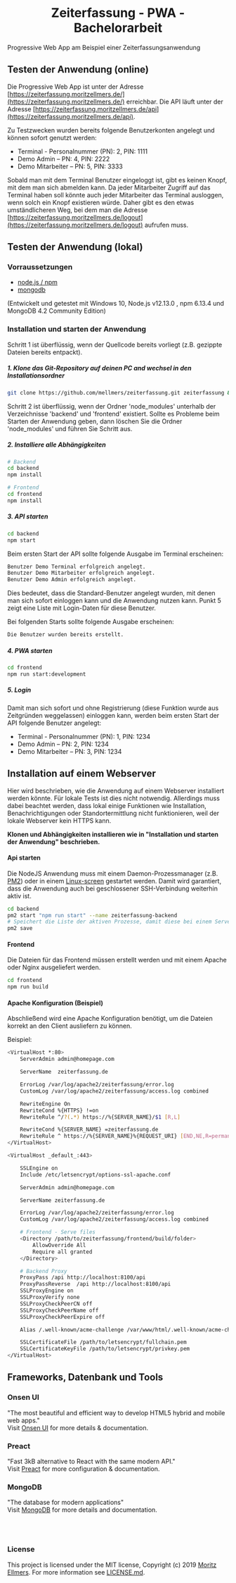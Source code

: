<h1 style="text-align:center">Zeiterfassung - PWA - Bachelorarbeit</h1>

Progressive Web App am Beispiel einer Zeiterfassungsanwendung

## Testen der Anwendung (online)

Die Progressive Web App ist unter der Adresse [https://zeiterfassung.moritzellmers.de/](https://zeiterfassung.moritzellmers.de/) erreichbar.
Die API läuft unter der Adresse [https://zeiterfassung.moritzellmers.de/api](https://zeiterfassung.moritzellmers.de/api).

Zu Testzwecken wurden bereits folgende Benutzerkonten angelegt und können sofort genutzt werden:
* Terminal - Personalnummer (PN): 2, PIN: 1111
* Demo Admin – PN: 4, PIN: 2222
* Demo Mitarbeiter – PN: 5, PIN: 3333

Sobald man mit dem Terminal Benutzer eingeloggt ist, gibt es keinen Knopf, mit dem man sich abmelden kann. Da jeder Mitarbeiter Zugriff auf das Terminal haben soll
könnte auch jeder Mitarbeiter das Terminal ausloggen, wenn solch ein Knopf existieren würde. Daher gibt es den etwas umständlicheren Weg, bei dem man die Adresse 
[https://zeiterfassung.moritzellmers.de/logout](https://zeiterfassung.moritzellmers.de/logout) aufrufen muss.

## Testen der Anwendung (lokal)

### Vorraussetzungen
* [node.js / npm](https://nodejs.org/en/)
* [mongodb](https://www.mongodb.com/)

(Entwickelt und getestet mit Windows 10, Node.js v12.13.0 , npm 6.13.4 und MongoDB 4.2 Community Edition)

### Installation und starten der Anwendung
Schritt 1 ist überflüssig, wenn der Quellcode bereits vorliegt (z.B. gezippte Dateien bereits entpackt).

##### 1. Klone das Git-Repository auf deinen PC and wechsel in den Installationsordner
```bash
git clone https://github.com/mellmers/zeiterfassung.git zeiterfassung && cd zeiterfassung
```
  
Schritt 2 ist überflüssig, wenn der Ordner 'node_modules' unterhalb der Verzeichnisse 'backend' und 'frontend' existiert.
Sollte es Probleme beim Starten der Anwendung geben, dann löschen Sie die Ordner 'node_modules' und führen Sie Schritt aus.

##### 2. Installiere alle Abhängigkeiten
```bash
# Backend
cd backend
npm install

# Frontend
cd frontend
npm install
```

##### 3. API starten
```bash
cd backend
npm start
```

Beim ersten Start der API sollte folgende Ausgabe im Terminal erscheinen:
```bash
Benutzer Demo Terminal erfolgreich angelegt.
Benutzer Demo Mitarbeiter erfolgreich angelegt.
Benutzer Demo Admin erfolgreich angelegt.
```

Dies bedeutet, dass die Standard-Benutzer angelegt wurden, mit denen man sich sofort einloggen kann und die Anwendung nutzen kann.
Punkt 5 zeigt eine Liste mit Login-Daten für diese Benutzer.

Bei folgenden Starts sollte folgende Ausgabe erscheinen:
```bash
Die Benutzer wurden bereits erstellt.
```

##### 4. PWA starten
```bash
cd frontend
npm run start:development
```

##### 5. Login
Damit man sich sofort und ohne Registrierung (diese Funktion wurde aus Zeitgründen weggelassen) einloggen kann,
werden beim ersten Start der API folgende Benutzer angelegt:
* Terminal - Personalnummer (PN): 1, PIN: 1234
* Demo Admin – PN: 2, PIN: 1234
* Demo Mitarbeiter – PN: 3, PIN: 1234

## Installation auf einem Webserver
Hier wird beschrieben, wie die Anwendung auf einem Webserver installiert werden könnte.
Für lokale Tests ist dies nicht notwendig. Allerdings muss dabei beachtet werden, dass lokal einige
Funktionen wie Installation, Benachrichtigungen oder Standortermittlung nicht funktionieren,
weil der lokale Webserver kein HTTPS kann.

**Klonen und Abhängigkeiten installieren wie in "Installation und starten der Anwendung" beschrieben.**

#### Api starten
Die NodeJS Anwendung muss mit einem Daemon-Prozessmanager (z.B. [PM2](https://pm2.keymetrics.io/)) oder in einem [Linux-screen](https://wiki.ubuntuusers.de/Screen/) gestartet werden. Damit wird garantiert, dass die Anwendung auch bei geschlossener SSH-Verbindung weiterhin aktiv ist.
```bash
cd backend
pm2 start "npm run start" --name zeiterfassung-backend
# Speichert die Liste der aktiven Prozesse, damit diese bei einem Serverneustart geladen werden
pm2 save
```

#### Frontend
Die Dateien für das Frontend müssen erstellt werden und mit einem Apache oder Nginx ausgeliefert werden.
```bash
cd frontend
npm run build
```

#### Apache Konfiguration (Beispiel)
Abschließend wird eine Apache Konfiguration benötigt, um die Dateien korrekt an den Client ausliefern zu können.

Beispiel:
```bash
<VirtualHost *:80>
    ServerAdmin admin@homepage.com

    ServerName  zeiterfassung.de

    ErrorLog /var/log/apache2/zeiterfassung/error.log
    CustomLog /var/log/apache2/zeiterfassung/access.log combined

    RewriteEngine On
    RewriteCond %{HTTPS} !=on
    RewriteRule ^/?(.*) https://%{SERVER_NAME}/$1 [R,L]

    RewriteCond %{SERVER_NAME} =zeiterfassung.de
    RewriteRule ^ https://%{SERVER_NAME}%{REQUEST_URI} [END,NE,R=permanent]
</VirtualHost>

<VirtualHost _default_:443>

    SSLEngine on
    Include /etc/letsencrypt/options-ssl-apache.conf

    ServerAdmin admin@homepage.com

    ServerName zeiterfassung.de

    ErrorLog /var/log/apache2/zeiterfassung/error.log
    CustomLog /var/log/apache2/zeiterfassung/access.log combined

    # Frontend - Serve files
    <Directory /path/to/zeiterfassung/frontend/build/folder>
        AllowOverride All
        Require all granted
    </Directory>

    # Backend Proxy
    ProxyPass /api http://localhost:8100/api
    ProxyPassReverse  /api http://localhost:8100/api
    SSLProxyEngine on
    SSLProxyVerify none
    SSLProxyCheckPeerCN off
    SSLProxyCheckPeerName off
    SSLProxyCheckPeerExpire off

    Alias /.well-known/acme-challenge /var/www/html/.well-known/acme-challenge

    SSLCertificateFile /path/to/letsencrypt/fullchain.pem
    SSLCertificateKeyFile /path/to/letsencrypt/privkey.pem
</VirtualHost>
```


## Frameworks, Datenbank und Tools

### Onsen UI
"The most beautiful and efficient way to develop HTML5 hybrid and mobile web apps." <br/>
Visit [Onsen UI](https://onsen.io/) for more details & documentation.

### Preact
"Fast 3kB alternative to React with the same modern API." <br/>
Visit [Preact](https://preactjs.com/) for more configuration & documentation.

### MongoDB
"The database for modern applications" <br/>
Visit [MongoDB](https://www.mongodb.com/) for more details and documentation.

<br />
<br />

### License
This project is licensed under the MIT license, Copyright (c) 2019 [Moritz Ellmers](https://moritzellmers.de). For more information see [LICENSE.md](https://github.com/mellmers/zeiterfassung/blob/master/LICENSE.md).  
